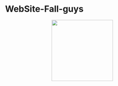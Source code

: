 # WebSite-Fall-guys
<div align="center">
  <img width="200" src="https://cdn2.unrealengine.com/egs-fallguys-mediatonic-ic1-400x400-609bfee35fc3.png?h=270&resize=1&w=480"/>
</div>
